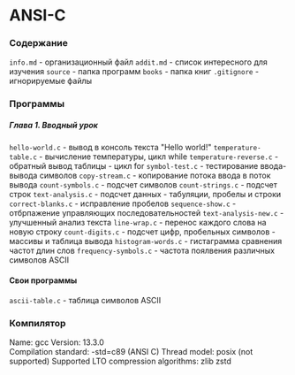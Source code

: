 # ANSI-C
### Содержание
`info.md` - организационный файл
`addit.md` - список интересного для изучения
`source` - папка программ
`books` - папка книг
`.gitignore` - игнорируемые файлы

### Программы
##### Глава 1. Вводный урок
`hello-world.c` - вывод в консоль текста "Hello world!"
`temperature-table.c` - вычисление температуры, цикл while
`temperature-reverse.c` - обратный вывод таблицы - цикл for
`symbol-test.c` - тестирование ввода-вывода символов
`copy-stream.c` - копирование потока ввода в поток вывода
`count-symbols.c` - подсчет символов
`count-strings.c` - подсчет строк
`text-analysis.c` - подсчет данных - табуляции, пробелы и строки
`correct-blanks.c` - исправление пробелов
`sequence-show.c` - отбрпажение управляющих последовательностей
`text-analysis-new.c` - улучшенный анализ текста
`line-wrap.c` - перенос каждого слова на новую строку
`count-digits.c` - подсчет цифр, пробельных символов - массивы и таблица вывода
`histogram-words.c` - гистаграмма сравнения частот длин слов 
`frequency-symbols.c` - частота поялвения различных символов ASCII

#### Свои программы
`ascii-table.c` - таблица символов ASCII

### Компилятор
Name: gcc
Version: 13.3.0  
Compilation standard: -std=c89 (ANSI C)
Thread model: posix (not supported)
Supported LTO compression algorithms: zlib zstd